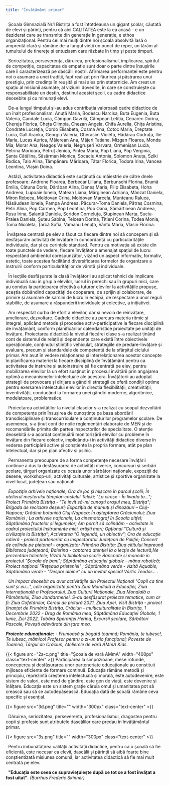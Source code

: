 ```yaml
---
title: "Învățământ primar"
---
```


&nbsp; Școala Gimnazială Nr.1 Bistrița a fost întotdeauna un gigant școlar, căutată de elevi și părinți, pentru că aici CALITATEA este la ea acasă - e un deziderat care se transmite din generație în generație, e ethos organizațional. Pentru cei mai mulți dintre noi școala absolvită lasă o amprentă clară și rămâne de-a lungul vieții un punct de reper, un tărâm al tumultului de tinerețe și entuziasm care răzbate în timp și peste timpuri.

&nbsp; Seriozitatea, perseverența, dăruirea, profesionalismul, implicarea, spiritul de competiție, capacitatea de empatie sunt doar o parte dintre însușirile care îi caracterizează pe dascălii noștri.
Afirmarea performanței este pentru noi o asumare a unei tradiții, fapt realizat prin făurirea și păstrarea unui prestigiu, prin credința în reușită și mai ales prin statornicie. Am creat un spațiu al misiunii asumate, al viziunii dovedite, în care se construiește cu responsabilitate un destin, destinul acestei școli, cu cadre didactice deosebite și cu minunați elevi.

&nbsp; De-a lungul timpului și-au adus contribuția valoroasă cadre didactice de un înalt profesionalism:
Anuță Maria, Bodescu Narcisa, Buta Eugenia, Buta Valeria,  Candale Lucia, Câmpan Gavrilă, Câmpean Letiția, Ceoarec Dorina, Chereja Florica, Cheța Olimpia, Chezan Angela, Chifa Aurelia, Chița Aristina, Condrate Lucreția, Cordo Elisabeta, Cosma Ana, Cotoc Maria, Dreptate Lucia, Gall Aranka, Georgiu Valeria, Gherasim Violeta, Hădărau Codruța,  Ilie Maria, Lucas Aurica, Măierean Ana, Măjeri Tatiana, Mizgan Floarea, Monda Mia, Morar Ana, Neagoș Valeria, Negrușeri Varvara, Ormenișan Lucia, Petrina Marioara, Petruț Jenica,  Pintea Maria, Pop Liana,  Pop Verginia, Șanta Cătălina, Săsărman Monica, Socaciu Antonia, Solomon Anuța,  Sziki Rodica, Talo Alina, Tâmpănaru Mărioara, Tătar Florica, Todora Irina, Vancea Leontina, Vlașin Doina. 

&nbsp; Astăzi, activitatea didactică este susținută cu măiestrie de către dnele profesoare: Androne Floarea, Berbecar Liliana, Berbunschi Florina, Brumă Emilia, Cătuna Doris, Dărăban Alina, Deneș Maria, Filip Elisabeta, Hoha Andreea, Lupoaie Ionela, Matean Liana, Mărginean Adriana,  Mânzat Daniela, Miron Rebeca, Moldovan Crina, Moldovan Marcela, Munteanu Raluca, Năsăudean Ionela, Pampa Andreea, Păcurar-Toma Daniela, Pătraș Cosmina, Petri Alina, Pop Carmen,  Pop Leontina, Pop Oana, Sămărtinean Andreea, Rusu Irina, Salanță Daniela, Scridon Corneluța, Stupinean Marta,  Suciu-Pralea Daniela,  Șuteu Sabina, Telcean Dorina, Titieni Corina, Todea Monia, Toma Nicoleta, Țarcă Sofia,  Vamanu Lenuța,  Vântu Maria, Vlasin Florina.

&nbsp;Învățarea centrată pe elev a făcut ca fiecare dintre noi să concepem și să desfășurăm activități de învățare în concordanță cu particularitățile individuale, dar și cu cerințele standard.
Pentru ca motivația să existe din toate punctele de vedere, fiecare învățător a amenajat spațiul de lucru respectând ambientul corespunzător, vizând un aspect informativ, formativ, estetic, toate acestea facilitând diversificarea formelor de organizare a instruirii conform particularităților de vârstă și individuale.

&nbsp; În lecțiile desfășurate la clasă învățătorii au aplicat tehnici de implicare individuală sau în grup a elevilor, lucrul în perechi sau în grupuri mici, care au condus la participarea efectivă a tuturor elevilor la activitățile propuse, aceștia dobândind capacități de cooperare, de sprijin și colaborare, de primire și asumare de sarcini de lucru în echipă, de respectare a unor reguli stabilite, de asumare a răspunderii individuale și colective, a inițiativei.

&nbsp; Am respectat curba de efort a elevilor, dar și nevoia de reînvățare, ameliorare, dezvoltare. Cadrele didactice au parcurs materia ritmic și integral, aplicând metode și procedee activ-participative la fiecare disciplină de învățământ, conform planificărilor calendaristice proiectate pe unități de învățare. Proiectarea didactică la nivelul fiecărei clase s-a realizat ținând cont de sistemul de relații și dependențe care există între obiectivele operaționale, conținutul științific vehiculat, strategiile de predare-învățare și evaluare, precum și standardele de competență de la sfârșitul ciclului primar. Am avut în vedere relaționarea și interrelaționarea acestor concepte în planificarea materiei la fiecare disciplină de învățământ pentru ca activitatea de instruire și autoinstruire să fie centrată pe elev, pentru mobilizarea elevilor la un efort susținut în procesul învățării prin angajarea optimă a mecanismelor intelectuale ale acestora. Învățătorii au adoptat strategii de provocare și dirijare a gândirii strategii ce oferă condiții optime pentru exersarea intelectului elevilor în direcția flexibilității, creativității, inventivității, conducând la formarea unei gândiri moderne, algoritmice, modelatoare, problematice.

&nbsp; Proiectarea activităților  la nivelul claselor s-a realizat cu scopul dezvoltării de competențe prin însușirea de cunoștințe pe baza abordării transdisciplinare și transcurriculare a conținuturilor programelor școlare. De asemenea, s-a ținut cont de noile reglementări elaborate de MEN și de recomandările primite din partea inspectorilor de specialitate. O atenție deosebită s-a acordat continuării monitorizării elevilor cu probleme în învățare din fiecare colectiv, implicându-i în activități didactice diverse în vederea participării active și conștiente la propria formare, atât pe plan intelectual, dar și pe plan afectiv și psihic.

&nbsp; Permanenta preocupare de a forma competențe necesare învățării continue a dus la desfășurarea de activități diverse, concursuri și serbări școlare, târguri organizate cu ocazia unor sărbători naționale, expoziții de desene, workshop-uri, activități culturale, artistice și sportive organizate la nivel local, județean sau național:

 &nbsp; *Expoziție arhivele naționale; Ora de joc și mișcare în parcul școlii; În atelierul meșterului tâmplar-castelul Teleki; "La cireșe - În livada ta..."; Proiect Primăria Bistrița - "Te invit să-mi cunoști orașul meu, Bistrița"; Brigada de reciclare deșeuri; Expoziția de mamuți și dinozauri – Cluj-Napoca; Grădina botanică Cluj-Napoca; În așteptarea Crăciunului; Ziua României ; La arhivele naționale; La cinematograf în Școala altfel; Săptămâna fructelor și legumelor; Am pornit să colindăm - activitate în cadrul proiectului Instrumente mici, artiști mari; Opțional "Cultură și civilizație la Bistrița"; Activitatea "O legendă, un obiectiv"; Ora de educație rutieră - proiect parteneriat cu Inspectoratul Județean de Poliție; Concert de colinde pe pietonal - organizator Primăria Bistrița; Ziua cititului împreună Biblioteca județeană; Balerina - captarea atenției la o lecție de lectură;Ne prezentăm talentele; Vizită la biblioteca școlii; Bancnote și monede în proiectul "Școala de bani"; Săptămâna educației globale - mâna robotică; Proiect național "Rețeaua prieteniei" ; Săptămâna verde - vizită Aquabis; Săptămâna verde - "Despre albine" cu un invitat special Vârtic Teodor... .*

&nbsp; *Un impact deosebit au avut activitățile din  Proiectul  Național "Copil ca tine sunt și eu…", cele organizate pentru Ziua Mondială a Educației, Ziua Internațională a Profesorului, Ziua Culturii Naționale, Ziua Mondială a Pământului, Ziua Jandarmeriei. S-au desfășurat proiecte tematice, cum ar fi: Ziua Cofetăriilor, Cercul de pictură 2021, Ziua Apei, Visit Bistrița - proiect finanțat de Primăria Bistrița, Crăciun - multiculturalitate în Bistrița, 1 Decembrie 2022 - Drag de România mea, Săptămâna Educației Globale, 1 Iunie, Zici 2022, Tabăra Speranței Herina, Excursii școlare, Sărbători Pascale, Povești adevărate din țara mea.*

***Proiecte educaționale:** - Frumoasă și bogată toamnă; România, te iubesc!, Te iubesc, mămico! Profesor pentru o zi-un trio funcțional; Poveste de Toamnă, Târgul de Crăciun,  Atelierele de vară AMmA Kids.*



{{< figure src="2a-c.png" title="Școala de vară AMmA" width="400px" class="text-center" >}}
Participarea la simpozioane, mese rotunde, conceperea și desfășurarea unor parteneriate educaționale au constituit mijloace eficiente de formare continuă. Educația rămâne metodă și principiu, reprezintă creșterea intelectuală și morală, este autodevenire, este sistem de valori, este mod de gândire, este gen de viață, este devenire și înălțare. Educația este un sistem grație căruia omul și umanitatea pot să crească sau să se autodepășească. Educația dată de școală rămâne ceva specific și esențial.

{{< figure src="3d.png" title="" width="300px" class="text-center" >}}

 &nbsp; Dăruirea, seriozitatea, perseverența, profesionalismul, dragostea pentru copii și profesie sunt atributele dascălilor care predau în învățământul primar.

{{< figure src="3s.png" title="" width="300px" class="text-center" >}}

 &nbsp; Pentru îmbunătățirea calității  activității didactice, pentru ca o școală să fie eficientă, este necesar ca elevii, dascălii și părinții să aibă foarte bine conștientizată misiunea comună, iar activitatea didactică să fie mai mult centrată  pe elev.

&nbsp; **"Educația este ceea ce supraviețuiește după ce tot ce a fost învățat a fost uitat"**. *(Burrhus Frederic Skinner)*

